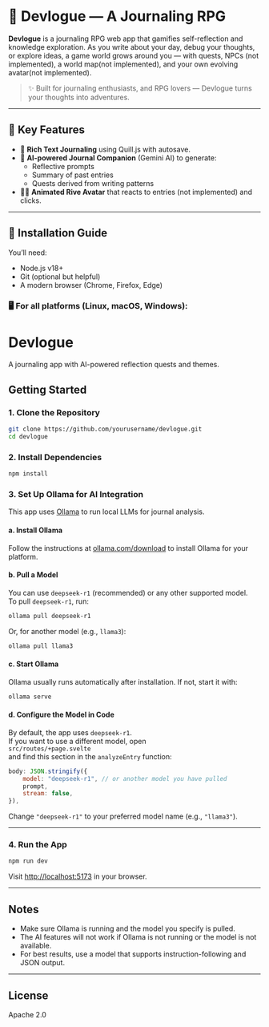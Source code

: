 # 🧠 Devlogue — A Journaling RPG

**Devlogue** is a journaling RPG web app that gamifies self-reflection and knowledge exploration. As you write about your day, debug your thoughts, or explore ideas, a game world grows around you — with quests, NPCs (not implemented), a world map(not implemented), and your own evolving avatar(not implemented).

> ✨ Built for journaling enthusiasts, and RPG lovers — Devlogue turns your thoughts into adventures.

---

## 🧩 Key Features

- 📝 **Rich Text Journaling** using Quill.js with autosave.
- 🤖 **AI-powered Journal Companion** (Gemini AI) to generate:
  - Reflective prompts
  - Summary of past entries
  - Quests derived from writing patterns
- 🧍‍♂️ **Animated Rive Avatar** that reacts to entries (not implemented) and clicks.

---

## 🚀 Installation Guide

You’ll need:

- Node.js v18+
- Git (optional but helpful)
- A modern browser (Chrome, Firefox, Edge)

### 🖥️ For all platforms (Linux, macOS, Windows):

# Devlogue

A journaling app with AI-powered reflection quests and themes.

## Getting Started

### 1. Clone the Repository

```sh
git clone https://github.com/yourusername/devlogue.git
cd devlogue
```

### 2. Install Dependencies

```sh
npm install
```

### 3. Set Up Ollama for AI Integration

This app uses [Ollama](https://ollama.com/) to run local LLMs for journal analysis.

#### a. Install Ollama

Follow the instructions at [ollama.com/download](https://ollama.com/download) to install Ollama for your platform.

#### b. Pull a Model

You can use `deepseek-r1` (recommended) or any other supported model.  
To pull `deepseek-r1`, run:

```sh
ollama pull deepseek-r1
```

Or, for another model (e.g., `llama3`):

```sh
ollama pull llama3
```

#### c. Start Ollama

Ollama usually runs automatically after installation. If not, start it with:

```sh
ollama serve
```

#### d. Configure the Model in Code

By default, the app uses `deepseek-r1`.  
If you want to use a different model, open  
`src/routes/+page.svelte`  
and find this section in the `analyzeEntry` function:

```js
body: JSON.stringify({
    model: "deepseek-r1", // or another model you have pulled
    prompt,
    stream: false,
}),
```

Change `"deepseek-r1"` to your preferred model name (e.g., `"llama3"`).

---

### 4. Run the App

```sh
npm run dev
```

Visit [http://localhost:5173](http://localhost:5173) in your browser.

---

## Notes

- Make sure Ollama is running and the model you specify is pulled.
- The AI features will not work if Ollama is not running or the model is not available.
- For best results, use a model that supports instruction-following and JSON output.

---

## License

Apache 2.0
